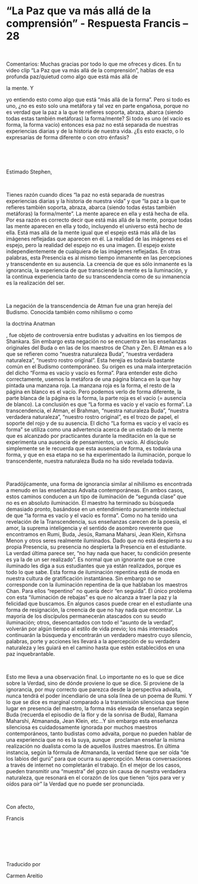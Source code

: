 # “La Paz que va más allá de la comprensión” - Respuesta Francis – 28



&nbsp;





Comentarios: Muchas gracias por todo lo que me ofreces y dices. En tu video clip &ldquo;La Paz que va m&aacute;s all&aacute; de la comprensi&oacute;n&rdquo;, hablas de esa profunda paz/quietud como algo que est&aacute; m&aacute;s all&aacute; de 





la mente. Y





 yo entiendo esto como algo que est&aacute; &ldquo;m&aacute;s all&aacute; de la forma&rdquo;. Pero si todo es uno, &iquest;no es esto solo una met&aacute;fora y tal vez en parte enga&ntilde;osa, porque no es verdad que la paz a la que te refieres soporta, abraza, abarca (siendo todas estas tambi&eacute;n met&aacute;foras) la forma/mente? Si todo es uno (el vac&iacute;o es forma, la forma vac&iacute;o) entonces esa paz no est&aacute; separada de nuestras experiencias diarias y de la historia de nuestra vida. &iquest;Es esto exacto, o lo expresar&iacute;as de forma diferente o con otro &eacute;nfasis? 






&nbsp;







&nbsp;






Estimado Stephen,






&nbsp;






Tienes raz&oacute;n cuando dices &ldquo;la paz no est&aacute; separada de nuestras experiencias diarias y la historia de nuestra vida&rdquo; y que &ldquo;la paz a la que te refieres tambi&eacute;n soporta, abraza, abarca (siendo todas &eacute;stas tambi&eacute;n met&aacute;foras) la forma/mente&rdquo;. La mente aparece en ella y est&aacute; hecha de ella. Por esa raz&oacute;n es correcto decir que est&aacute; m&aacute;s all&aacute; de la mente, porque todas las mente aparecen en ella y todo, incluyendo el universo est&aacute; hecho de ella. Est&aacute; mas all&aacute; de la mente igual que el espejo est&aacute; m&aacute;s all&aacute; de las im&aacute;genes reflejadas que aparecen en &eacute;l. La realidad de las im&aacute;genes es el espejo, pero la realidad del espejo no es una imagen. El espejo existe independientemente de cualquiera de las im&aacute;genes reflejadas. En otras palabras, esta Presencia es al mismo tiempo inmanente en las percepciones y transcendente en su ausencia. La creencia de que es s&oacute;lo inmanente es la ignorancia, la experiencia de que transciende la mente es la iluminaci&oacute;n, y la continua experiencia tanto de su transcendencia como de su inmanencia es la realizaci&oacute;n del ser.






&nbsp;






La negaci&oacute;n de la transcendencia de Atman fue una gran herej&iacute;a del Budismo. Conocida tambi&eacute;n como nihilismo o como 





la doctrina Anatman





, fue objeto de controversia entre budistas y advaitins en los tiempos de Shankara. Sin embargo esta negaci&oacute;n no se encuentra en las ense&ntilde;anzas originales del Buda o en las de los maestros de Chan y Zen. El Atman es a lo que se refieren como &ldquo;nuestra naturaleza Buda&rdquo;, &ldquo;nuestra verdadera naturaleza&rdquo;, &ldquo;nuestro rostro original&rdquo;. Esta herej&iacute;a es todav&iacute;a bastante com&uacute;n en el Budismo contempor&aacute;neo. Su origen es una mala interpretaci&oacute;n del dicho &ldquo;Forma es vac&iacute;o y vac&iacute;o es forma&rdquo;. Para entender este dicho correctamente, usemos la met&aacute;fora de una p&aacute;gina blanca en la que hay pintada una manzana roja. La manzana roja es la forma, el resto de la p&aacute;gina en blanco es el vac&iacute;o. Pero podemos verlo de forma diferente, la parte blanca de la p&aacute;gina es la forma, la parte roja es el vac&iacute;o (= ausencia de blanco). La conclusi&oacute;n es que &ldquo;La forma es vac&iacute;o y el vac&iacute;o es forma&rdquo;. La transcendencia, el Atman, el Brahman, &ldquo;nuestra naturaleza Buda&rdquo;, &ldquo;nuestra verdadera naturaleza&rdquo;, &ldquo;nuestro rostro original&rdquo;, es el trozo de papel, el soporte del rojo y de su ausencia. El dicho &ldquo;La forma es vac&iacute;o y el vac&iacute;o es forma&rdquo; se utiliza como una advertencia acerca de un estado de la mente que es alcanzado por practicantes durante la meditaci&oacute;n en la que se experimenta una ausencia de pensamientos, un vac&iacute;o. Al disc&iacute;pulo simplemente se le recuerda que esta ausencia de forma, es todav&iacute;a una forma, y que en esa etapa no se ha experimentado la iluminaci&oacute;n, porque lo transcendente, nuestra naturaleza Buda no ha sido revelada todav&iacute;a.






&nbsp;






Parad&oacute;jicamente, una forma de ignorancia similar al nihilismo es encontrada a menudo en las ense&ntilde;anzas Advaita contempor&aacute;neas. En ambos casos, estos caminos conducen a un tipo de iluminaci&oacute;n de &ldquo;segunda clase&rdquo; que no es en absoluto iluminaci&oacute;n. El maestro ha terminado su b&uacute;squeda demasiado pronto, bas&aacute;ndose en un entendimiento puramente intelectual de que &ldquo;la forma es vac&iacute;o y el vac&iacute;o es forma&rdquo;. Como no ha tenido una revelaci&oacute;n de la Transcendencia, sus ense&ntilde;anzas carecen de la poes&iacute;a, el amor, la suprema inteligencia y el sentido de asombro reverente que encontramos en Rumi, Buda, Jes&uacute;s, Ramana Maharsi, Jean Klein, Kirhsna Menon y otros seres realmente iluminados. Dado que no est&aacute; despierto a su propia Presencia, su presencia no despierta la Presencia en el estudiante. La verdad &uacute;ltima parece ser, &ldquo;no hay nada que hacer, tu condici&oacute;n presente es ya la de un ser realizado&rdquo;. Es normal que un ignorante que se cree iluminado les diga a sus estudiantes que ya est&aacute;n realizados, porque es todo lo que sabe. Esta forma de iluminaci&oacute;n repentina est&aacute; de moda en nuestra cultura de gratificaci&oacute;n instant&aacute;nea. Sin embargo no se corresponde con la iluminaci&oacute;n repentina de la que hablaban los maestros Chan. Para ellos &ldquo;repentino&rdquo; no quer&iacute;a decir &ldquo;en seguida&rdquo;. El &uacute;nico problema con esta &ldquo;iluminaci&oacute;n de rebajas&rdquo; es que no alcanza a traer la paz y la felicidad que buscamos. En algunos casos puede crear en el estudiante una forma de resignaci&oacute;n, la creencia de que no hay nada que encontrar. La mayor&iacute;a de los disc&iacute;pulos permanecer&aacute;n atascados con su seudo iluminaci&oacute;n; otros, desencantados con todo el &ldquo;asunto de la verdad&rdquo;, volver&aacute;n por alg&uacute;n tiempo al estilo de vida previo; los m&aacute;s interesados continuar&aacute;n la b&uacute;squeda y encontrar&aacute;n un verdadero maestro cuyo silencio, palabras, porte y acciones les llevar&aacute; a la apercepci&oacute;n de su verdadera naturaleza y les guiar&aacute; en el camino hasta que est&eacute;n establecidos en una paz inquebrantable.






&nbsp;






Esto me lleva a una observaci&oacute;n final. Lo importante no es lo que se dice sobre la Verdad, sino de d&oacute;nde proviene lo que se dice. Si proviene de la ignorancia, por muy correcto que parezca desde la perspectiva advaita, nunca tendr&aacute; el poder incendiario de una sola l&iacute;nea de un poema de Rumi. Y lo que se dice es marginal comparado a la transmisi&oacute;n silenciosa que tiene lugar en presencia del maestro, la forma m&aacute;s elevada de ense&ntilde;anza seg&uacute;n Buda (recuerda el episodio de la flor y de la sonrisa de Buda), Ramana Maharshi, Atmananda, Jean Klein, etc&hellip;Y sin embargo esta ense&ntilde;anza silenciosa es cuidadosamente ignorada por muchos maestros contempor&aacute;neos, tanto budistas como advaita, porque no pueden hablar de una experiencia que no es la suya, aunque
&nbsp; 
proclaman ense&ntilde;ar la misma realizaci&oacute;n no dualista como la de aquellos ilustres maestros. En &uacute;ltima instancia, seg&uacute;n la f&oacute;rmula de Atmananda, la verdad tiene que ser o&iacute;da &ldquo;de los labios del gur&uacute;&rdquo; para que ocurra su apercepci&oacute;n. Meras conversaciones a trav&eacute;s de internet no completar&aacute;n el trabajo. En el mejor de los casos, pueden transmitir una &ldquo;muestra&rdquo; del gozo sin causa de nuestra verdadera naturaleza, que resonar&aacute; en el coraz&oacute;n de los que tienen &ldquo;ojos para ver y o&iacute;dos para o&iacute;r&rdquo; la Verdad que no puede ser pronunciada.






&nbsp;






Con afecto,





Francis






&nbsp;







&nbsp;







&nbsp;






Traducido por 






Carmen Areitio









